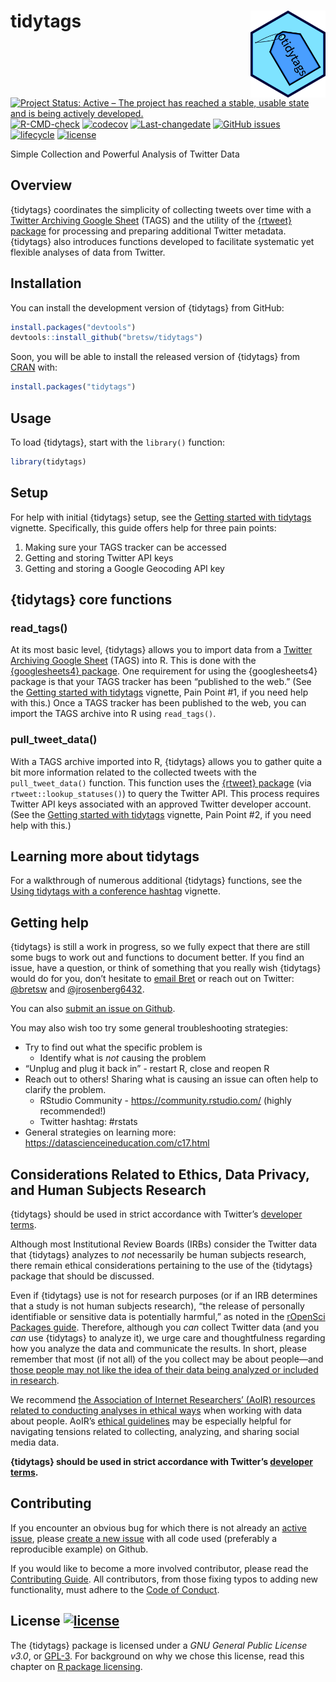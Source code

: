 
<!-- README.md is generated from README.Rmd. Please edit that file -->

# tidytags <img src="man/figures/tidytags-logo.png" align="right" width="120" />

<!-- badges: start -->

[![Project Status: Active – The project has reached a stable, usable
state and is being actively
developed.](https://www.repostatus.org/badges/latest/active.svg)](https://www.repostatus.org/#active)
[![R-CMD-check](https://github.com/bretsw/tidytags/workflows/R-CMD-check/badge.svg)](https://github.com/bretsw/tidytags/actions)
[![codecov](https://codecov.io/gh/bretsw/tidytags/branch/master/graph/badge.svg)](https://codecov.io/gh/bretsw/tidytags)
[![Last-changedate](https://img.shields.io/github/last-commit/bretsw/tidytags.svg)](https://github.com/bretsw/tidytags/commits/main)
[![GitHub
issues](https://img.shields.io/github/issues/bretsw/tidytags.svg?style=popout)](https://github.com/bretsw/tidytags/issues/)
[![lifecycle](https://img.shields.io/badge/lifecycle-maturing-blue.svg)](https://www.tidyverse.org/lifecycle/#maturing)
[![license](https://img.shields.io/badge/license-GPL3-9cf.svg)](https://www.gnu.org/licenses/gpl.html)
<!-- badges: end -->

Simple Collection and Powerful Analysis of Twitter Data

## Overview

{tidytags} coordinates the simplicity of collecting tweets over time
with a [Twitter Archiving Google Sheet](https://tags.hawksey.info/)
(TAGS) and the utility of the [{rtweet}
package](https://docs.ropensci.org/rtweet/index.html) for processing and
preparing additional Twitter metadata. {tidytags} also introduces
functions developed to facilitate systematic yet flexible analyses of
data from Twitter.

## Installation

You can install the development version of {tidytags} from GitHub:

``` r
install.packages("devtools")
devtools::install_github("bretsw/tidytags")
```

Soon, you will be able to install the released version of {tidytags}
from [CRAN](https://CRAN.R-project.org) with:

``` r
install.packages("tidytags")
```

## Usage

To load {tidytags}, start with the `library()` function:

``` r
library(tidytags)
```

## Setup

For help with initial {tidytags} setup, see the [Getting started with
tidytags](https://bretsw.github.io/tidytags/articles/setup.html)
vignette. Specifically, this guide offers help for three pain points:

1.  Making sure your TAGS tracker can be accessed
2.  Getting and storing Twitter API keys
3.  Getting and storing a Google Geocoding API key

## {tidytags} core functions

### read\_tags()

At its most basic level, {tidytags} allows you to import data from a
[Twitter Archiving Google Sheet](https://tags.hawksey.info/) (TAGS) into
R. This is done with the [{googlesheets4}
package](https://CRAN.R-project.org/package=googlesheets4). One
requirement for using the {googlesheets4} package is that your TAGS
tracker has been “published to the web.” (See the [Getting started with
tidytags](https://bretsw.github.io/tidytags/articles/setup.html)
vignette, Pain Point \#1, if you need help with this.) Once a TAGS
tracker has been published to the web, you can import the TAGS archive
into R using `read_tags()`.

### pull\_tweet\_data()

With a TAGS archive imported into R, {tidytags} allows you to gather
quite a bit more information related to the collected tweets with the
`pull_tweet_data()` function. This function uses the [{rtweet}
package](https://docs.ropensci.org/rtweet/index.html) (via
`rtweet::lookup_statuses()`) to query the Twitter API. This process
requires Twitter API keys associated with an approved Twitter developer
account. (See the [Getting started with
tidytags](https://bretsw.github.io/tidytags/articles/setup.html)
vignette, Pain Point \#2, if you need help with this.)

## Learning more about tidytags

For a walkthrough of numerous additional {tidytags} functions, see the
[Using tidytags with a conference
hashtag](https://bretsw.github.io/tidytags/articles/tidytags-with-conf-hashtags.html)
vignette.

## Getting help

{tidytags} is still a work in progress, so we fully expect that there
are still some bugs to work out and functions to document better. If you
find an issue, have a question, or think of something that you really
wish {tidytags} would do for you, don’t hesitate to [email
Bret](mailto:bret@bretsw.com) or reach out on Twitter:
[@bretsw](https://twitter.com/bretsw) and
[@jrosenberg6432](https://twitter.com/jrosenberg6432).

You can also [submit an issue on
Github](https://github.com/bretsw/tidytags/issues/).

You may also wish too try some general troubleshooting strategies:

-   Try to find out what the specific problem is
    -   Identify what is *not* causing the problem
-   “Unplug and plug it back in” - restart R, close and reopen R
-   Reach out to others! Sharing what is causing an issue can often help
    to clarify the problem.
    -   RStudio Community - <https://community.rstudio.com/> (highly
        recommended!)
    -   Twitter hashtag: \#rstats
-   General strategies on learning more:
    <https://datascienceineducation.com/c17.html>

## Considerations Related to Ethics, Data Privacy, and Human Subjects Research

{tidytags} should be used in strict accordance with Twitter’s [developer
terms](https://developer.twitter.com/en/developer-terms/more-on-restricted-use-cases).

Although most Institutional Review Boards (IRBs) consider the Twitter
data that {tidytags} analyzes to *not* necessarily be human subjects
research, there remain ethical considerations pertaining to the use of
the {tidytags} package that should be discussed.

Even if {tidytags} use is not for research purposes (or if an IRB
determines that a study is not human subjects research), “the release of
personally identifiable or sensitive data is potentially harmful,” as
noted in the [rOpenSci Packages
guide](https://devguide.ropensci.org/policies.html#ethics-data-privacy-and-human-subjects-research).
Therefore, although you *can* collect Twitter data (and you *can* use
{tidytags} to analyze it), we urge care and thoughtfulness regarding how
you analyze the data and communicate the results. In short, please
remember that most (if not all) of the you collect may be about
people—and [those people may not like the idea of their data being
analyzed or included in
research](https://journals.sagepub.com/doi/full/10.1177/2056305118763366).

We recommend [the Association of Internet Researchers’ (AoIR) resources
related to conducting analyses in ethical
ways](https://aoir.org/ethics/) when working with data about people.
AoIR’s [ethical guidelines](https://aoir.org/reports/ethics3.pdf) may be
especially helpful for navigating tensions related to collecting,
analyzing, and sharing social media data.

**{tidytags} should be used in strict accordance with Twitter’s
[developer
terms](https://developer.twitter.com/en/developer-terms/more-on-restricted-use-cases).**

## Contributing

If you encounter an obvious bug for which there is not already an
[active issue](https://github.com/bretsw/tidytags/issues), please
[create a new issue](https://github.com/bretsw/tidytags/issues/new) with
all code used (preferably a reproducible example) on Github.

If you would like to become a more involved contributor, please read the
[Contributing
Guide](https://github.com/bretsw/tidytags/blob/master/CONTRIBUTING.md).
All contributors, from those fixing typos to adding new functionality,
must adhere to the [Code of
Conduct](https://github.com/bretsw/tidytags/blob/master/CODE_OF_CONDUCT.md).

## License [![license](https://img.shields.io/badge/license-GPL3-9cf.svg)](https://www.gnu.org/licenses/gpl.html)

The {tidytags} package is licensed under a *GNU General Public License
v3.0*, or [GPL-3](https://choosealicense.com/licenses/lgpl-3.0/). For
background on why we chose this license, read this chapter on [R package
licensing](https://r-pkgs.org/license.html).

